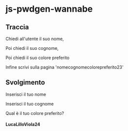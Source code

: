 <!-- Titolo -->

# js-pwdgen-wannabe

## Traccia

Chiedi all'utente il suo nome,

Poi chiedi il suo cognome,

Poi chiedi il suo colore preferito

Infine scrivi sulla pagina 'nomecognomecolorepreferito23'

## Svolgimento

Inserisci il tuo nome

Inserisci il tuo cognome

Qual è il tuo colore preferito?

#### LucaLilloViola24
